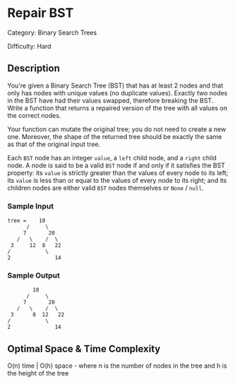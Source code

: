 # Repair BST

Category: Binary Search Trees

Difficulty: Hard

## Description

  You're given a Binary Search Tree (BST) that has at least 2 nodes and that
only has nodes with unique values (no duplicate values). Exactly two nodes
in the BST have had their values swapped, therefore breaking the BST. Write
a function that returns a repaired version of the tree with all values on
the correct nodes.

  Your function can mutate the original tree; you do not need to create a new
one. Moreover, the shape of the returned tree should be exactly the same as
that of the original input tree.

  Each `BST` node has an integer `value`, a
`left` child node, and a `right` child node. A node is
said to be a valid `BST` node if and only if it satisfies the BST
property: its `value` is strictly greater than the values of
every node to its left; its `value` is less than or equal to the
values of every node to its right; and its children nodes are either valid
`BST` nodes themselves or `None` / `null`.

  
### Sample Input
  ```
tree =    10
        /     \
       7       20
     /   \    /  \
   3     12  8   22
  /           \
2              14
```
  
### Sample Output
  ```
          10
        /     \
       7       20
     /   \    /  \
   3      8  12   22
  /           \
2              14
```

## Optimal Space & Time Complexity

O(n) time | O(h) space - where n is the number of nodes in the tree and h is the height of the tree
